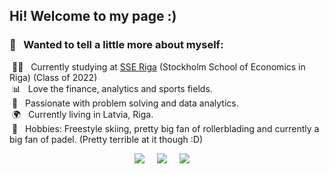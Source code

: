 ## Hi! Welcome to my page :)
### :raising_hand: &nbsp;  Wanted to tell a little more about myself:


  
&nbsp;:technologist: &nbsp; Currently studying at [SSE Riga](https://www.sseriga.edu/) (Stockholm School of Economics in Riga) (Class of 2022) \
&nbsp;:bar_chart: &nbsp; Love the finance, analytics and sports fields.\
&nbsp;:heartbeat: &nbsp; Passionate with problem solving and data analytics.\
&nbsp;:earth_africa: &nbsp; Currently living in Latvia, Riga.\
&nbsp;:ski: &nbsp; Hobbies: Freestyle skiing, pretty big fan of rollerblading and currently a big fan of padel. (Pretty terrible at it though :D)

<p align="center">
  <a href="mailto:tbaltmuguris@gmail.com?subject=Olá%20Bruno%20Tacca"><img src="https://img.shields.io/badge/gmail-%23D14836.svg?&style=for-the-badge&logo=gmail&logoColor=white" /></a>&nbsp;&nbsp;&nbsp;&nbsp;
  <a href="https://www.instagram.com/tomsbaltmuguris/"><img src="https://img.shields.io/badge/instagram-%23dc2743.svg?&style=for-the-badge&logo=instagram&logoColor=white" /></a>&nbsp;&nbsp;&nbsp;&nbsp;
  <a href="www.linkedin.com/in/toms-baltmuguris"><img src="https://img.shields.io/badge/linkedin-%230077B5.svg?&style=for-the-badge&logo=linkedin&logoColor=white" /></a>&nbsp;&nbsp;&nbsp;&nbsp;
  <!--
  </a>
  -->
</p>

